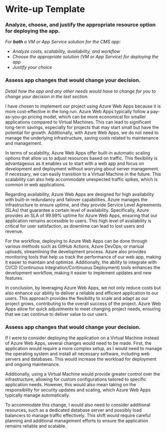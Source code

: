 # Write-up Template

### Analyze, choose, and justify the appropriate resource option for deploying the app.

*For **both** a VM or App Service solution for the CMS app:*
- *Analyze costs, scalability, availability, and workflow*
- *Choose the appropriate solution (VM or App Service) for deploying the app*
- *Justify your choice*

### Assess app changes that would change your decision.

*Detail how the app and any other needs would have to change for you to change your decision in the last section.* 

I have chosen to implement our project using Azure Web Apps because it is more cost-effective in the long run. Azure Web Apps typically follow a pay-as-you-go pricing model, which can be more economical for smaller applications compared to Virtual Machines. This can lead to significant long-term savings, especially for projects that may start small but have the potential for growth. Additionally, with Azure Web Apps, we do not need to manage the underlying infrastructure, saving costs related to maintenance and management. 

In terms of scalability, Azure Web Apps offer built-in automatic scaling options that allow us to adjust resources based on traffic. This flexibility is advantageous as it enables us to start with a web app and focus on development and deployment without worrying about server management. If necessary, we can easily transition to a Virtual Machine in the future. This scalability can also help accommodate unexpected traffic spikes, which is common in web applications. 

Regarding availability, Azure Web Apps are designed for high availability with built-in redundancy and failover capabilities. Azure manages the infrastructure to ensure uptime, and they provide Service Level Agreements (SLAs) that guarantee a certain level of availability. Specifically, Azure provides an SLA of 99.99% uptime for Azure Web Apps, ensuring that our application remains accessible to users. This high level of availability is critical for user satisfaction, as downtime can lead to lost users and revenue. 

For the workflow, deploying to Azure Web Apps can be done through various methods such as GitHub Actions, Azure DevOps, or manual uploads, streamlining the development process. Azure also provides monitoring tools that help us track the performance of our web app, making it easier to maintain and optimize. Additionally, the ability to integrate with CI/CD (Continuous Integration/Continuous Deployment) tools enhances the development workflow, making it easier to implement updates and new features. 

In conclusion, by leveraging Azure Web Apps, we not only reduce costs but also enhance our ability to deliver a reliable and efficient application to our users. This approach provides the flexibility to scale and adapt as our project grows, contributing to the overall success of the project. Azure Web Apps allow for quick adjustments to meet changing project needs, ensuring that we can continue to deliver value to our users.

### Assess app changes that would change your decision.

If I were to consider deploying the application on a Virtual Machine instead of Azure Web Apps, several changes would need to be made. First, the application would require a more complex setup, as I would need to manage the operating system and install all necessary software, including web servers and databases. This would increase the workload for deployment and ongoing maintenance.

Additionally, using a Virtual Machine would provide greater control over the infrastructure, allowing for custom configurations tailored to specific application needs. However, this would also mean taking on the responsibility for security updates and scaling, which Azure Web Apps typically manage automatically.

To accommodate this change, I would also need to consider additional resources, such as a dedicated database server and possibly load balancers to manage traffic effectively. This shift would require careful planning and additional management efforts to ensure the application remains reliable and scalable.
